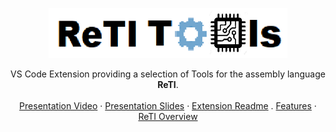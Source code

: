 <p align="center">
</p>

<div align="center">
  <a href="https://github.com/mlt279/ReTI">
    <img src="./documentation/img/logo_placeholder.png" alt="Logo" height="80px">
  </a>
  <p align="center">
    VS Code Extension providing a selection of Tools for the assembly language <strong>ReTI</strong>.
    <br />
    <br />
    <a href="">Presentation Video</a>
    ·
    <a href="./presentation/presentation.pptx">Presentation Slides</a>
    ·
    <a href="./documentation/Home.md">Extension Readme</a>
    .
    <a href="./documentation/Features.md">Features</a>
    ·
    <a href="./documentation/ReTI-Architecture.md">ReTI Overview</a>
  </p>
</div>